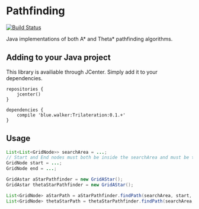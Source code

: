 Pathfinding
===

[![Build Status](https://travis-ci.org/BlueWalker/Pathfinding.svg)](https://travis-ci.org/BlueWalker/Pathfinding)

Java implementations of both A\* and Theta\* pathfinding algorithms.

Adding to your Java project
---

This library is availiable through JCenter. Simply add it to your dependencies.

```GRADLE
repositories {
    jcenter()
}

dependencies {
    compile 'blue.walker:Trilateration:0.1.+'
}

```

Usage
---
```JAVA
List<List<GridNode>> searchArea = ...;
// Start and End nodes must both be inside the searchArea and must be transversable
GridNode start = ...;
GridNode end = ...;

GridAstar aStarPathfinder = new GridAStar();
GridAstar thetaStarPathfinder = new GridAStar();

List<GridNode> aStarPath = aStarPathfinder.findPath(searchArea, start, end);
List<GridNode> thetaStarPath = thetaStarPathfinder.findPath(searchArea, start, end);

```
